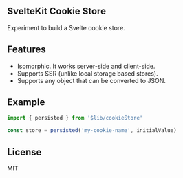 SvelteKit Cookie Store
----------------------

Experiment to build a Svelte cookie store.

## Features

- Isomorphic. It works server-side and client-side.
- Supports SSR (unlike local storage based stores).
- Supports any object that can be converted to JSON.

## Example

```javascript
import { persisted } from '$lib/cookieStore'

const store = persisted('my-cookie-name', initialValue)
```

## License

MIT
